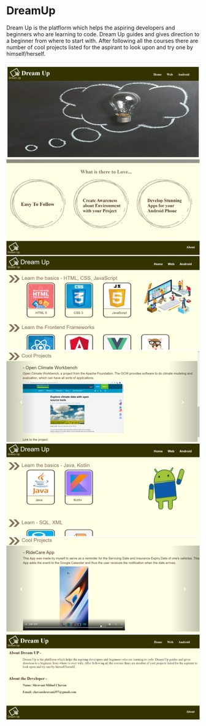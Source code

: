 # DreamUp
Dream Up is the platflorm which helps the aspiring developers and beginners who are learning to code. Dream Up guides and gives direction to a beginner from where to start with. After following all the courses there are number of cool projects listed for the aspirant to look upon and try one by himself/herself.

![](images/img0.png)
![](images/img1.png)
![](images/img2.png)
![](images/img3.png)
![](images/img4.png)
![](images/img5.png)
![](images/img6.png)
